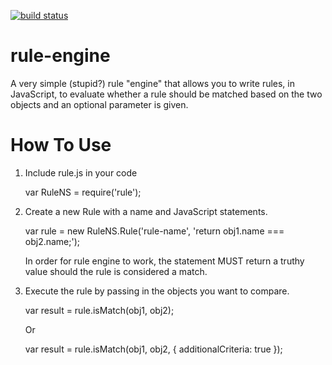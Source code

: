 [![build status](https://secure.travis-ci.org/dashk/rule-engine.svg)](http://travis-ci.org/dashk/rule-engine)

rule-engine
===========

A very simple (stupid?) rule "engine" that allows you to write rules, in JavaScript, to evaluate whether a rule should be matched based on the two objects and an optional parameter is given.

How To Use
==========

1. Include rule.js in your code

   var RuleNS = require('rule');

2. Create a new Rule with a name and JavaScript statements.

   var rule = new RuleNS.Rule('rule-name', 'return obj1.name === obj2.name;');
   
   In order for rule engine to work, the statement MUST return a truthy value should the rule is considered a match.

3. Execute the rule by passing in the objects you want to compare.

   var result = rule.isMatch(obj1, obj2);

   Or
   
   var result = rule.isMatch(obj1, obj2, { additionalCriteria: true });
